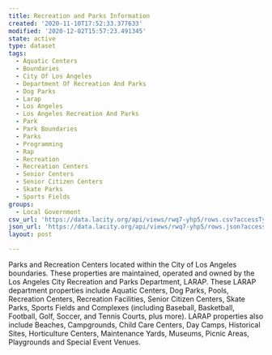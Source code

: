 ```yaml
---
title: Recreation and Parks Information
created: '2020-11-10T17:52:33.377633'
modified: '2020-12-02T15:57:23.491345'
state: active
type: dataset
tags:
  - Aquatic Centers
  - Boundaries
  - City Of Los Angeles
  - Department Of Recreation And Parks
  - Dog Parks
  - Larap
  - Los Angeles
  - Los Angeles Recreation And Parks
  - Park
  - Park Boundaries
  - Parks
  - Programming
  - Rap
  - Recreation
  - Recreation Centers
  - Senior Centers
  - Senior Citizen Centers
  - Skate Parks
  - Sports Fields
groups:
  - Local Government
csv_url: 'https://data.lacity.org/api/views/rwq7-yhp5/rows.csv?accessType=DOWNLOAD'
json_url: 'https://data.lacity.org/api/views/rwq7-yhp5/rows.json?accessType=DOWNLOAD'
layout: post

---
```

Parks and Recreation Centers located within the City of Los Angeles boundaries. These properties are maintained, operated and owned by the Los Angeles City Recreation and Parks Department, LARAP.  These LARAP department properties include Aquatic Centers, Dog Parks, Pools, Recreation Centers, Recreation Facilities, Senior Citizen Centers, Skate Parks, Sports Fields and Complexes (including Baseball, Basketball, Football, Golf, Soccer, and Tennis Courts, plus more).  LARAP properties also include Beaches, Campgrounds, Child Care Centers, Day Camps, Historical Sites, Horticulture Centers, Maintenance Yards, Museums, Picnic Areas, Playgrounds and Special Event Venues.
